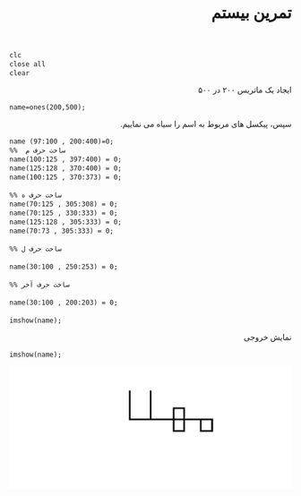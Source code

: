 
<div dir = "rtl">
<h1> تمرین بیستم</h1>

<br/>
</div>

````
clc
close all
clear
````
<div dir = "rtl">
ایجاد یک ماتریس ۲۰۰ در ۵۰۰
</div>

````
name=ones(200,500);
````

<div dir = "rtl">
سپس، پیکسل های مربوط به اسم را سیاه می نماییم.
</div>


````
name (97:100 , 200:400)=0;
%%  ساخت حرف م
name(100:125 , 397:400) = 0;
name(125:128 , 370:400) = 0;
name(100:125 , 370:373) = 0;

%% ساخت حرف ه
name(70:125 , 305:308) = 0;
name(70:125 , 330:333) = 0;
name(125:128 , 305:333) = 0;
name(70:73 , 305:333) = 0;

%% ساخت حرف ل

name(30:100 , 250:253) = 0;

%% ساخت حرف آخر

name(30:100 , 200:203) = 0;

imshow(name);

````

<div dir = "rtl">
نمایش خروجی
</div>

````
imshow(name);
````

![خروجی](assets/result.jpg)
